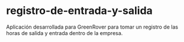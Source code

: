 # registro-de-entrada-y-salida
Aplicación desarrollada para GreenRover para tomar un registro de las horas de salida y entrada dentro de la empresa.
